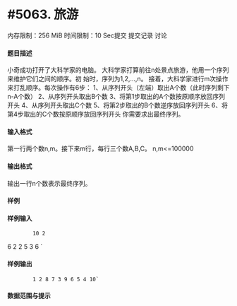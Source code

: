 
# #5063. 旅游
内存限制：256 MiB 时间限制：10 Sec提交 提交记录 讨论
#### 题目描述
小奇成功打开了大科学家的电脑。
大科学家打算前往n处景点旅游，他用一个序列来维护它们之间的顺序。初
始时，序列为1,2,...,n。
接着，大科学家进行m次操作来打乱顺序。每次操作有6步：
1、从序列开头（左端）取出A个数（此时序列剩下n-A个数）
2、从序列开头取出B个数
3、将第1步取出的A个数按原顺序放回序列开头
4、从序列开头取出C个数
5、将第2步取出的B个数逆序放回序列开头
6、将第4步取出的C个数按原顺序放回序列开头
你需要求出最终序列。

#### 输入格式
第一行两个数n,m。接下来m行，每行三个数A,B,C。
n,m<=100000

#### 输出格式
输出一行n个数表示最终序列。

#### 样例

#### 样例输入

			10 2
6 2 2
5 3 6
`
#### 样例输出

			1 2 8 7 3 9 6 5 4 10`
#### 数据范围与提示

